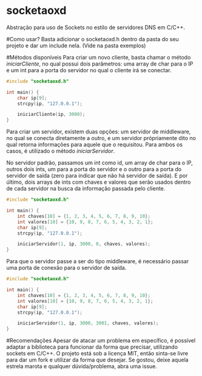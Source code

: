 # socketaoxd
Abstração para uso de Sockets no estilo de servidores DNS em C/C++.

#Como usar?
Basta adicionar o socketaoxd.h dentro da pasta do seu projeto e dar um include nela. (Vide na pasta exemplos)

#Métodos disponíveis
Para criar um novo cliente, basta chamar o método *iniciarCliente*, no qual possui dois parâmetros: uma array de char para o IP e um int para a porta do servidor no qual o cliente irá se conectar.

```c++
#include "socketaoxd.h"

int main() {
    char ip[9];
    strcpy(ip, "127.0.0.1");

    iniciarCliente(ip, 3000);
}
```

Para criar um servidor, existem duas opções: um servidor de middleware, no qual se conecta diretamente a outro, e um servidor própriamente dito no qual retorna informações para aquele que o requisitou. Para ambos os casos, é utilizado o método *iniciarServidor*.

No servidor padrão, passamos um int como id, um array de char para o IP, outros dois ints, um para a porta do servidor e o outro para a porta do servidor de saída (zero para indicar que não há servidor de saída). E por último, dois arrays de ints com chaves e valores que serão usados dentro de cada servidor na busca da informação passada pelo cliente.

```c++
#include "socketaoxd.h"

int main() {
    int chaves[10] = {1, 2, 3, 4, 5, 6, 7, 8, 9, 10};
    int valores[10] = {10, 9, 8, 7, 6, 5, 4, 3, 2, 1};
    char ip[9];
    strcpy(ip, "127.0.0.1");

    iniciarServidor(1, ip, 3000, 0, chaves, valores);
}
```

 Para que o servidor passe a ser do tipo middleware, é necessário passar uma porta de conexão para o servidor de saída.

```c++
#include "socketaoxd.h"

int main() {
    int chaves[10] = {1, 2, 3, 4, 5, 6, 7, 8, 9, 10};
    int valores[10] = {10, 9, 8, 7, 6, 5, 4, 3, 2, 1};
    char ip[9];
    strcpy(ip, "127.0.0.1");

    iniciarServidor(1, ip, 3000, 3001, chaves, valores);
}
```

#Recomendações
Apesar de atacar um problema em específico, é possível adaptar a biblioteca para funcionar da forma que precisar, utilizando sockets em C/C++. O projeto está sob a licença MIT, então sinta-se livre para dar um fork e utilizar da forma que desejar. Se gostou, deixe aquela estrela marota e qualquer dúvida/problema, abra uma issue.